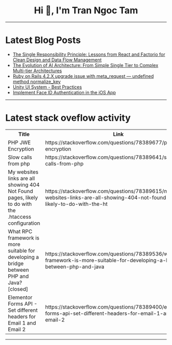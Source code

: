 <h1 align="center">Hi 👋, I'm Tran Ngoc Tam</h1>

---

# Latest Blog Posts 
<!-- BLOG-POST-LIST:START -->
- [The Single Responsibility Principle: Lessons from React and Factorio for Clean Design and Data Flow Management](https://dev.to/xenmars/the-single-responsibility-principle-lessons-from-react-and-factorio-for-clean-design-and-data-flow-management-2mol)
- [The Evolution of AI Architecture: From Simple Single Tier to Complex Multi-tier Architectures](https://dev.to/myexamcloud/the-evolution-of-ai-architecture-from-simple-single-tier-to-complex-multi-tier-architectures-4m8l)
- [Ruby on Rails 4.2.X upgrade issue with meta_request — undefined method normalize_key](https://dev.to/milosdukic/ruby-on-rails-42x-upgrade-issue-with-metarequest-undefined-method-normalizekey-1cal)
- [Unity UI System - Best Practices](https://dev.to/marbleit/unity-ui-system-best-practices-2o24)
- [Implement Face ID Authentication in the iOS App](https://dev.to/canopassoftware/implement-face-id-authentication-in-the-ios-app-1l8)
<!-- BLOG-POST-LIST:END -->

---

# Latest stack oveflow activity
<table>
  <tr><th>Title</th><th>Link</th></tr>
  <!-- STACKOVERFLOW:START --><tr><td>PHP JWE Encryption</td><td>https://stackoverflow.com/questions/78389677/php-jwe-encryption</td></tr><tr><td>Slow calls from php</td><td>https://stackoverflow.com/questions/78389641/slow-calls-from-php</td></tr><tr><td>My websites links are all showing 404 Not Found pages, likely to do with the .htaccess configuration</td><td>https://stackoverflow.com/questions/78389615/my-websites-links-are-all-showing-404-not-found-pages-likely-to-do-with-the-ht</td></tr><tr><td>What RPC framework is more suitable for developing a bridge between PHP and Java? [closed]</td><td>https://stackoverflow.com/questions/78389536/what-rpc-framework-is-more-suitable-for-developing-a-bridge-between-php-and-java</td></tr><tr><td>Elementor Forms API - Set different headers for Email 1 and Email 2</td><td>https://stackoverflow.com/questions/78389400/elementor-forms-api-set-different-headers-for-email-1-and-email-2</td></tr><!-- STACKOVERFLOW:END -->
</table>

---


